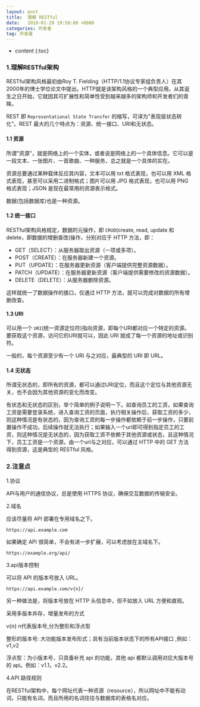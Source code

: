 ```yaml
---
layout: post
title:  理解 RESTful
date:   2018-01-29 19:58:00 +0800
categories: 开发者
tag: 开发者
---
```


* content
{:toc}

### 1.理解RESTful架构

RESTful架构风格最初由Roy T. Fielding（HTTP/1.1协议专家组负责人）在其2000年的博士学位论文中提出。HTTP就是该架构风格的一个典型应用。从其诞生之日开始，它就因其可扩展性和简单性受到越来越多的架构师和开发者们的青睐。

REST 即 `Representational State Transfer` 的缩写，可译为"表现层状态转化”。REST 最大的几个特点为：资源、统一接口、URI和无状态。

#### 1.1 资源

所谓"资源"，就是网络上的一个实体，或者说是网络上的一个具体信息。它可以是一段文本、一张图片、一首歌曲、一种服务，总之就是一个具体的实在。

资源总要通过某种载体反应其内容，文本可以用 txt 格式表现，也可以用 XML 格式表现，甚至可以采用二进制格式；图片可以用 JPG 格式表现，也可以用 PNG 格式表现；JSON 是现在最常用的资源表示格式。

数据(包括数据库)也是一种资源。

#### 1.2 统一接口

RESTful架构风格规定，数据的元操作，即 `CRUD`(create, read, update 和 delete，即数据的增删查改)操作，分别对应于 HTTP 方法，即：

- GET（SELECT）：从服务器取出资源（一项或多项）。
- POST（CREATE）：在服务器新建一个资源。
- PUT（UPDATE）：在服务器更新资源（客户端提供完整资源数据）。
- PATCH（UPDATE）：在服务器更新资源（客户端提供需要修改的资源数据）。
- DELETE（DELETE）：从服务器删除资源。

这样就统一了数据操作的接口，仅通过 HTTP 方法，就可以完成对数据的所有增删改查。

#### 1.3 URI

可以用一个 `URI`(统一资源定位符)指向资源，即每个URI都对应一个特定的资源。要获取这个资源，访问它的URI就可以，因此 URI 就成了每一个资源的地址或识别符。

一般的，每个资源至少有一个 URI 与之对应，最典型的 URI 即 URL。

#### 1.4 无状态

所谓无状态的，即所有的资源，都可以通过URI定位，而且这个定位与其他资源无关，也不会因为其他资源的变化而改变。

有状态和无状态的区别，举个简单的例子说明一下。如查询员工的工资，如果查询工资是需要登录系统，进入查询工资的页面，执行相关操作后，获取工资的多少，则这种情况是有状态的，因为查询工资的每一步操作都依赖于前一步操作，只要前置操作不成功，后续操作就无法执行；如果输入一个url即可得到指定员工的工资，则这种情况是无状态的，因为获取工资不依赖于其他资源或状态，且这种情况下，员工工资是一个资源，由一个url与之对应，可以通过 HTTP 中的 GET 方法得到资源，这是典型的 RESTful 风格。

### 2.注意点

1.协议

API与用户的通信协议，总是使用 HTTPS 协议，确保交互数据的传输安全。

2.域名

应该尽量将 API 部署在专用域名之下。

	https://api.example.com

如果确定 API 很简单，不会有进一步扩展，可以考虑放在主域名下。

	https://example.org/api/

3.api版本控制

可以将 API 的版本号放入 URL。

	https://api.example.com/v{n}/

另一种做法是，将版本号放在 HTTP 头信息中，但不如放入 URL 方便和直观。

采用多版本并存，增量发布的方式

v{n} n代表版本号,分为整形和浮点型

整形的版本号: 大功能版本发布形式；具有当前版本状态下的所有API接口 ,例如：v1,v2

浮点型：为小版本号，只具备补充 api 的功能，其他 api 都默认调用对应大版本号的 api。例如：v1.1，v2.2。

4.API 路径规则

在RESTful架构中，每个网址代表一种资源（resource），所以网址中不能有动词，只能有名词，而且所用的名词往往与数据库的表格名对应。